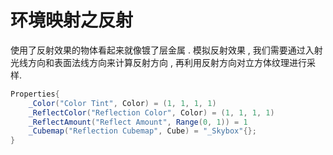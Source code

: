 # 环境映射之反射

使用了反射效果的物体看起来就像镀了层金属 . 模拟反射效果 , 我们需要通过入射光线方向和表面法线方向来计算反射方向 , 再利用反射方向对立方体纹理进行采样.

```cs
Properties{
    _Color("Color Tint", Color) = (1, 1, 1, 1)
    _ReflectColor("Reflection Color", Color) = (1, 1, 1, 1)
    _ReflectAmount("Reflect Amount", Range(0, 1)) = 1
    _Cubemap("Reflection Cubemap", Cube) = "_Skybox"{};
}
```
